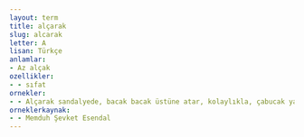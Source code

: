 ```yaml
---
layout: term
title: alçarak
slug: alcarak
letter: A
lisan: Türkçe
anlamlar:
- Az alçak
ozellikler:
- - sıfat
ornekler:
- - Alçarak sandalyede, bacak bacak üstüne atar, kolaylıkla, çabucak yazardı.
orneklerkaynak:
- - Memduh Şevket Esendal
---
```

